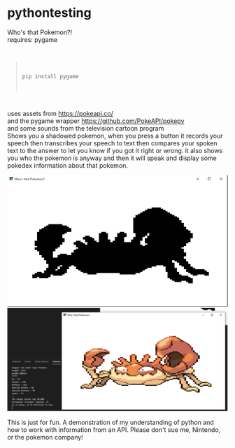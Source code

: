 # pythontesting

<h>Who's that Pokemon?!</h>
<br>
requires: pygame
<code>
>pip install pygame
</code>


uses assets from https://pokeapi.co/
<br>
and the pygame wrapper https://github.com/PokeAPI/pokepy
<br>
and some sounds from the television cartoon program
<br>
Shows you a shadowed pokemon, when you press a button it records your speech
then transcribes your speech to text
then compares your spoken text to the answer to let you know if you got it right or wrong.
it also shows you who the pokemon is anyway
and then it will speak and display some pokedex information about that pokemon.

![pokemon hidden](https://github.com/astrobleem/pythontesting/blob/main/examplewindowkingler.png?raw=true)
<br>
![pokemon is revealed after hitting spacebar](https://github.com/astrobleem/pythontesting/blob/main/kinglerreveal.png?raw=true)


This is just for fun. A demonstration of my understanding of python and how to work with information from an API.
Please don't sue me, Nintendo, or the pokemon company!

